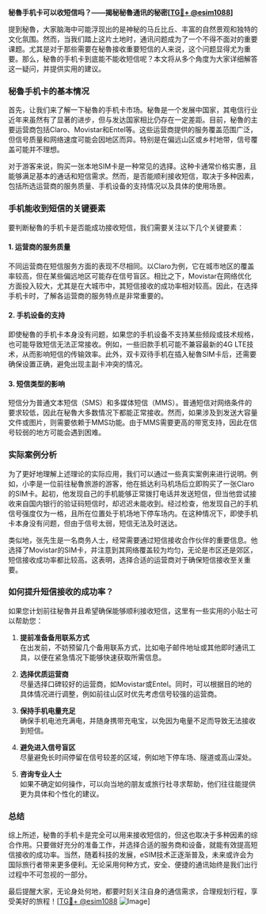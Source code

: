 **秘魯手机卡可以收短信吗？——揭秘秘魯通讯的秘密[[TG💪+ @esim1088](https://t.me/s/esim1088)]**

提到秘魯，大家脑海中可能浮现出的是神秘的马丘比丘、丰富的自然景观和独特的文化氛围。然而，当我们踏上这片土地时，通讯问题成为了一个不得不面对的重要课题。尤其是对于那些需要在秘魯接收重要短信的人来说，这个问题显得尤为重要。那么，秘魯的手机卡到底能不能收短信呢？本文将从多个角度为大家详细解答这一疑问，并提供实用的建议。

### 秘魯手机卡的基本情况

首先，让我们来了解一下秘魯的手机卡市场。秘魯是一个发展中国家，其电信行业近年来虽然有了显著的进步，但与发达国家相比仍存在一定差距。目前，秘魯的主要运营商包括Claro、Movistar和Entel等。这些运营商提供的服务覆盖范围广泛，但信号质量和网络速度可能会因地区而异。特别是在偏远山区或乡村地带，信号覆盖可能并不理想。

对于游客来说，购买一张本地SIM卡是一种常见的选择。这种卡通常价格实惠，且能够满足基本的通话和短信需求。然而，是否能顺利接收短信，取决于多种因素，包括所选运营商的服务质量、手机设备的支持情况以及具体的使用场景。

### 手机能收到短信的关键要素

要判断秘魯的手机卡是否能成功接收短信，我们需要关注以下几个关键要素：

#### 1. **运营商的服务质量**
   不同运营商在短信服务方面的表现不尽相同。以Claro为例，它在城市地区的覆盖率较高，但在某些偏远地区可能存在信号盲区。相比之下，Movistar在网络优化方面投入较大，尤其是在大城市中，其短信接收的成功率相对较高。因此，在选择手机卡时，了解各运营商的服务特点是非常重要的。

#### 2. **手机设备的支持**
   即使秘魯的手机卡本身没有问题，如果您的手机设备不支持某些频段或技术规格，也可能导致短信无法正常接收。例如，一些旧款手机可能不兼容最新的4G LTE技术，从而影响短信的传输效率。此外，双卡双待手机在插入秘魯SIM卡后，还需要确保设置正确，避免出现主副卡冲突的情况。

#### 3. **短信类型的影响**
   短信分为普通文本短信（SMS）和多媒体短信（MMS）。普通短信对网络条件的要求较低，因此在秘魯大多数情况下都能正常接收。然而，如果涉及到发送大容量文件或图片，则需要依赖于MMS功能。由于MMS需要更高的带宽支持，因此在信号较弱的地方可能会遇到困难。

### 实际案例分析

为了更好地理解上述理论的实际应用，我们可以通过一些真实案例来进行说明。例如，小李是一位前往秘魯旅游的游客，他在抵达利马机场后立即购买了一张Claro的SIM卡。起初，他发现自己的手机能够正常拨打电话并发送短信，但当他尝试接收来自国内银行的验证码短信时，却迟迟未能收到。经过检查，他发现自己的手机信号强度仅为一格，且所在位置处于机场地下停车场内。在这种情况下，即使手机卡本身没有问题，但由于信号太弱，短信无法及时送达。

类似地，张先生是一名商务人士，经常需要通过短信接收合作伙伴的重要信息。他选择了Movistar的SIM卡，并注意到其网络覆盖较为均匀，无论是市区还是郊区，短信接收成功率都比较高。这表明，选择合适的运营商对于确保短信接收至关重要。

### 如何提升短信接收的成功率？

如果您计划前往秘魯并且希望确保能够顺利接收短信，这里有一些实用的小贴士可以帮助您：

1. **提前准备备用联系方式**  
   在出发前，不妨预留几个备用联系方式，比如电子邮件地址或其他即时通讯工具，以便在紧急情况下能够快速获取所需信息。

2. **选择优质运营商**  
   尽量选择口碑较好的运营商，如Movistar或Entel。同时，可以根据目的地的具体情况进行调整，例如前往山区时优先考虑信号较强的运营商。

3. **保持手机电量充足**  
   确保手机电池充满电，并随身携带充电宝，以免因为电量不足而导致无法接收到短信。

4. **避免进入信号盲区**  
   尽量避免长时间停留在信号较差的区域，例如地下停车场、隧道或高山深处。

5. **咨询专业人士**  
   如果不确定如何操作，可以向当地的朋友或旅行社寻求帮助，他们往往能提供更为具体和个性化的建议。

### 总结

综上所述，秘魯的手机卡是完全可以用来接收短信的，但这也取决于多种因素的综合作用。只要做好充分的准备工作，并选择合适的服务商和设备，就能有效提高短信接收的成功率。当然，随着科技的发展，eSIM技术正逐渐普及，未来或许会为国际旅行者带来更多便利。无论采用何种方式，安全、便捷的通讯始终是我们出行过程中不可忽视的一部分。

最后提醒大家，无论身处何地，都要时刻关注自身的通信需求，合理规划行程，享受美好的旅程！[[TG💪+ @esim1088](https://t.me/s/esim1088) ![Image](https://i.postimg.cc/4NQfJmqS/Snipaste-2025-05-13-00-14-12.png)]
